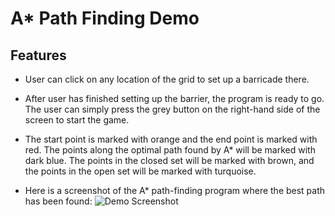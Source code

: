 # A* Path Finding Demo

## Features

- User can click on any location of the grid to set up a barricade there.
- After user has finished setting up the barrier, the program is ready to go. The user can simply press the grey button on the right-hand side of the screen to start the game.
- The start point is marked with orange and the end point is marked with red. The points along the optimal path found by A* will be marked with dark blue. The points in the closed set will be marked with brown, and the points in the open set will be marked with turquoise.

- Here is a screenshot of the A* path-finding program where the best path has been found:
![Demo Screenshot](https://raw.githubusercontent.com/kelvinhu9988/A-star-path-finding-demo/master/A*%20Demo.png)
